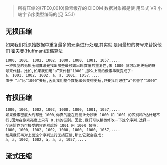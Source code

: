 
> 所有压缩的(7FE0,0010)像素缓存的 DICOM 数据对象都是使
用显式 VR 小端字节序类型编码的(见 5.5.1)

## 无损压缩
  如果我们将原始数据中重复最多的元素进行处理,其实就
  是用最短的符号来替换他们
 	霍夫曼(Huffman)压缩算法

```
1000, 1001, 1002, 1002, 1000, 1000, 1001, 1057,....
一种典型的无损压缩算法是找出那些最频繁出现数值的重复性,像 1000 就可以用更短的符
号来代替。比如,如果我们用“a”来代替“1000”,那么上面的像素串就变成了:
a, 1001, 1002, 1002, a, a, 1001, 1057,....
由于 “a”比“1000”要短,因此我们整个数据串会变得更短,只要我们记住“a”代替了“1000”
```

## 有损压缩
```
1000, 1001, 1002, 1002, 1000, 1000, 1001, 1057,....
如果像素密度大约都是 1000,你真的能在视觉上分辨出 1000 和 1001 的区别吗?估计是不
行,因为在像素亮度上只有 0.1%的区别。因此,我们可以稍微修改一下这个序列,选择一
个灰阶作为可接受的容差然后将 1001 用 1000 替换:
1000, 1000, 1002, 1002, 1000, 1000, 1000, 1057,....
如果我们再对上面这个序列进行无损压缩,那么它就会变成:
a, a, 1002, 1002, a, a, a, 1057,....
```

## 流式压缩

